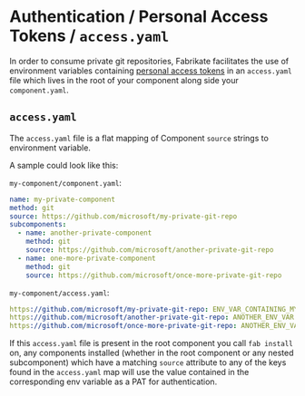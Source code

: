 # Authentication / Personal Access Tokens / `access.yaml`

In order to consume private git repositories, Fabrikate facilitates the use of
environment variables containing [personal access tokens][tokens] in an
`access.yaml` file which lives in the root of your component along side your
`component.yaml`.

## `access.yaml`

The `access.yaml` file is a flat mapping of Component `source` strings to
environment variable.

A sample could look like this:

`my-component/component.yaml`:

```yaml
name: my-private-component
method: git
source: https://github.com/microsoft/my-private-git-repo
subcomponents:
  - name: another-private-component
    method: git
    source: https://github.com/microsoft/another-private-git-repo
  - name: one-more-private-component
    method: git
    source: https://github.com/microsoft/once-more-private-git-repo
```

`my-component/access.yaml`:

```yaml
https://github.com/microsoft/my-private-git-repo: ENV_VAR_CONTAINING_MY_PAT
https://github.com/microsoft/another-private-git-repo: ANOTHER_ENV_VAR
https://github.com/microsoft/once-more-private-git-repo: ANOTHER_ENV_VAR
```

If this `access.yaml` file is present in the root component you call
`fab install` on, any components installed (whether in the root component or any
nested subcomponent) which have a matching `source` attribute to any of the keys
found in the `access.yaml` map will use the value contained in the corresponding
env variable as a PAT for authentication.

[tokens]: https://help.github.com/en/articles/creating-a-personal-access-token-for-the-command-line
